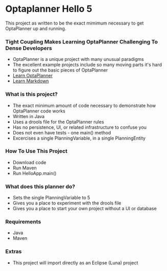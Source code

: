 # Optaplanner Hello 5 #

This project as written to be the exact mimimum necessary to get OptaPlanner up and running.

### Tight Coupling Makes Learning OptaPlanner Challenging To Dense Developers ###

* OptaPlanner is a unique project with many unusual paradigms
* The excellent example projects include so many moving parts it's hard to figure out the basic pieces of OptaPlanner
* [Learn OptaPlanner](https://bitbucket.org/tutorials/markdowndemo)
* [Learn Markdown](http://www.optaplanner.org/)

### What is this project? ###

* The exact minimum amount of code necessary to demonstrate how OptaPlanner code works
* Written in Java
* Uses a drools file for the OptaPlanner rules
* Has no persistence, UI, or related infrastructure to confuse you
* Does not even have tests - one main() method
* Excercises a single PlanningVariable, in a single PlanningEntity

### How To Use This Project ###

* Download code
* Run Maven
* Run HelloApp.main()

### What does this planner do? ###

* Sets the single PlanningVariable to 5
* Gives you a place to experiment with the drools file
* Gives you a place to start your own project without a UI or database

### Requirements ###

* Java
* Maven

### Extras ###

* This project will import directly as an Eclipse (Luna) project